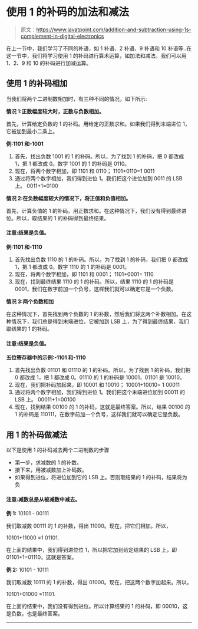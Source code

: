 # 使用 1 的补码的加法和减法

> 原文：<https://www.javatpoint.com/addition-and-subtraction-using-1s-complement-in-digital-electronics>

在上一节中，我们学习了不同的补语，如 1 补语、2 补语、9 补语和 10 补语等..在这一节中，我们将学习使用 1 的补码进行算术运算，如加法和减法。我们可以用 1、2、9 和 10 的补码进行加减运算。

## 使用 1 的补码相加

当我们将两个二进制数相加时，有三种不同的情况，如下所示:

**情况 1:正数幅度较大时，正数与负数相加。**

首先，计算给定负数的 1 的补码。用给定的正数求和。如果我们得到末端进位 1，它被加到最小二乘上。

**例:1101 和-1001**

1.  首先，找出负数 1001 的 1 的补码。所以，为了找到 1 的补码，把 0 都改成 1，把 1 都改成 0。数字 1001 的 1 的补码是 0110。
2.  现在，将两个数字相加，即 1101 和 0110；
    1101+0110=1 0011
3.  通过将两个数字相加，我们得到进位 1。我们把这个进位加到 0011 的 LSB 上。
    0011+1=0100

**情况 2:在负数幅度较大的情况下，将正值和负值相加。**

首先，计算负值的 1 的补码。用正数求和。在这种情况下，我们没有得到最终进位。所以，取结果的 1 的补码得到最终结果。

#### 注意:结果是负值。

**例:1101 和-1110**

1.  首先找出负数 1110 的 1 的补码。所以，为了找到 1 的补码，我们把 0 都改成 1，把 1 都改成 0。数字 1110 的 1 的补码是 0001。
2.  现在，将两个数字相加，即 1101 和 0001；
    1101+0001= 1110
3.  现在，找到最终结果 1110 的 1 的补码。所以，结果 1110 的 1 的补码是 0001，我们在数字前加一个负号，这样我们就可以确定它是一个负数。

**情况 3:两个负数相加**

在这种情况下，首先找到两个负数的 1 的补数，然后我们将这两个补数相加。在这种情况下，我们总是得到末端进位，它被加到 LSB 上，为了得到最终结果，我们取结果的 1 的补码。

#### 注意:结果是负值。

**五位寄存器中的示例:-1101 和-1110**

1.  首先找出负数 01101 和 01110 的 1 的补码。所以，为了找到 1 的补码，我们把 0 都改成 1，把 1 都改成 0。01110 的 1 的补码是 10001，01101 是 10010。
2.  现在，我们把补码加起来，即 10001 和 10010；
    10001+10010= 1 00011
3.  通过将两个数字相加，我们得到进位 1。我们把这个末端进位加到 00011 的 LSB 上。
    00011+1=00100
4.  现在，找到结果 00100 的 1 的补码，这就是最终答案。所以，结果 00100 的 1 的补码是 110111，在数字前加一个负号，这样我们就可以确定它是负数。

## 用 1 的补码做减法

以下是使用 1 的补码减去两个二进制数的步骤

*   第一步，求减数的 1 的补数。
*   接下来，用被减数加上补码数。
*   如果得到进位，将进位加到它的 LSB 上。否则取结果的 1 的补码，结果将为负

#### 注意:减数总是从被减数中减去。

**例 1:** 10101 - 00111

我们取减数 00111 的 1 的补数，得出 11000。现在，把它们相加。所以，

10101+11000 =1 01101.

在上面的结果中，我们得到进位位 1，所以把它加到给定结果的 LSB 上，即 01101+1=01110，这就是答案。

**例 2:** 10101 - 10111

我们取减数 10111 的 1 的补数，得出 01000。现在，把这两个数字加起来。所以，

10101+01000 =11101.

在上面的结果中，我们没有得到进位。所以计算结果的 1 的补码，即 00010，这是负数，也是最终答案。

* * *